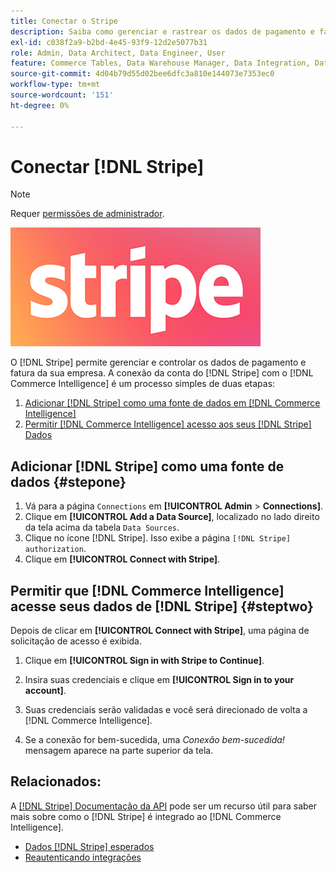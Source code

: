 ```yaml
---
title: Conectar o Stripe
description: Saiba como gerenciar e rastrear os dados de pagamento e fatura de sua empresa.
exl-id: c038f2a9-b2bd-4e45-93f9-12d2e5077b31
role: Admin, Data Architect, Data Engineer, User
feature: Commerce Tables, Data Warehouse Manager, Data Integration, Data Import/Export
source-git-commit: 4d04b79d55d02bee6dfc3a810e144073e7353ec0
workflow-type: tm+mt
source-wordcount: '151'
ht-degree: 0%

---
```


# Conectar [!DNL Stripe]

>[!NOTE]
>
>Requer [permissões de administrador](../../../administrator/user-management/user-management.md).

![logotipo do Stripe](../../../assets/stripe-logo.png)

O [!DNL Stripe] permite gerenciar e controlar os dados de pagamento e fatura da sua empresa. A conexão da conta do [!DNL Stripe] com o [!DNL Commerce Intelligence] é um processo simples de duas etapas:

1. [Adicionar [!DNL Stripe] como uma fonte de dados em [!DNL Commerce Intelligence]](#stepone)
1. [Permitir [!DNL Commerce Intelligence] acesso aos seus [!DNL Stripe] Dados](#steptwo)

## Adicionar [!DNL Stripe] como uma fonte de dados {#stepone}

1. Vá para a página `Connections` em **[!UICONTROL Admin** > **Connections]**.
1. Clique em **[!UICONTROL Add a Data Source]**, localizado no lado direito da tela acima da tabela `Data Sources`.
1. Clique no ícone [!DNL Stripe]. Isso exibe a página `[!DNL Stripe] authorization`.
1. Clique em **[!UICONTROL Connect with Stripe]**.

## Permitir que [!DNL Commerce Intelligence] acesse seus dados de [!DNL Stripe] {#steptwo}

Depois de clicar em **[!UICONTROL Connect with Stripe]**, uma página de solicitação de acesso é exibida.

1. Clique em **[!UICONTROL Sign in with Stripe to Continue]**.

1. Insira suas credenciais e clique em **[!UICONTROL Sign in to your account]**.

1. Suas credenciais serão validadas e você será direcionado de volta a [!DNL Commerce Intelligence].

1. Se a conexão for bem-sucedida, uma *Conexão bem-sucedida!* mensagem aparece na parte superior da tela.

## Relacionados:

A [[!DNL Stripe] Documentação da API](https://stripe.com/docs/api) pode ser um recurso útil para saber mais sobre como o [!DNL Stripe] é integrado ao [!DNL Commerce Intelligence].

* [Dados  [!DNL Stripe]  esperados](../integrations/stripe-data.md)
* [Reautenticando integrações](https://experienceleague.adobe.com/docs/commerce-knowledge-base/kb/how-to/mbi-reauthenticating-integrations.html?lang=pt-BR)
